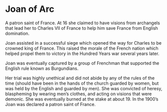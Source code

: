 # Joan of Arc
A patron saint of France. At 16 she claimed to have visions from archangels that lead her to Charles VII of France to help him save France from English domination.

Joan assisted in a successful siege which opened the way for Charles to be crowned king of France. This raised the morale of the French nation which helped propel them to victory in the Hundred Years war several years later.

Joan was eventually captured by a group of Frenchman that supported the English rule known as Burgundians.

Her trial was highly unethical and did not abide by any of the rules of the time (should have been in the hands of the church guarded by women, but was held by the English and guarded by men). She was convicted of heresy, blaspheming by wearing men’s clothes, and acting on visions that were demonic. She was eventually burned at the stake at about 19.
In the 1900’s Joan was declared a patron saint of France.